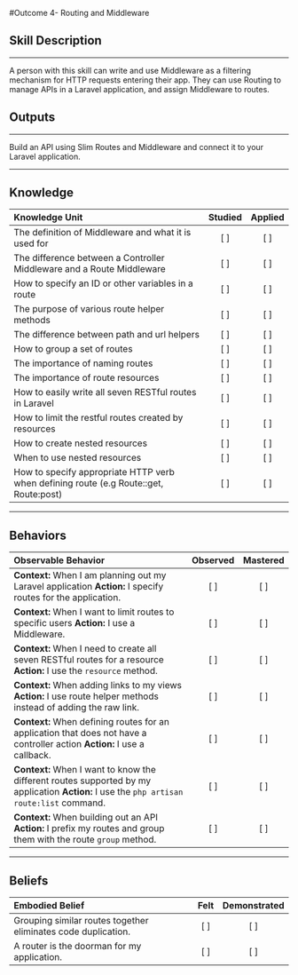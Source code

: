 #Outcome 4- Routing and Middleware

## Skill Description
----------
A person with this skill can write and use Middleware as a filtering mechanism for HTTP requests entering their app. They can use Routing to manage APIs in a Laravel application, and assign Middleware to routes. 

## Outputs
----------
Build an API using Slim Routes and Middleware and connect it to your Laravel application. 

----------
## Knowledge


| Knowledge Unit   |      Studied      | Applied |
|:-------------|:------------------:|:--------:|
| The definition of Middleware and what it is used for | [ ] | [ ]  |
| The difference between a Controller Middleware and a Route Middleware | [ ] | [ ]  |
| How to specify an ID or other variables in a route | [ ] | [ ]  |
| The purpose of various route helper methods | [ ] | [ ]  |
| The difference between path and url helpers| [ ] | [ ]  |
| How to group a set of routes | [ ] | [ ]  |
| The importance of naming routes | [ ] | [ ]  |
| The importance of route resources| [ ] | [ ]  |
| How to easily write all seven RESTful routes in Laravel | [ ] | [ ]  |
| How to limit the restful routes created by resources | [ ] | [ ]  |
| How to create nested resources | [ ] | [ ]  |
| When to use nested resources | [ ] | [ ]  |
| How to specify appropriate HTTP verb when defining route (e.g Route::get, Route:post) | [ ] | [ ]  |


----------


## Behaviors

| Observable Behavior   |      Observed      | Mastered |
|:-------------|:------------------:|:--------:|
| **Context:** When I am planning out my Laravel application **Action:** I specify routes for the application. | [ ] | [ ]  |
| **Context:** When I want to limit routes to specific users **Action:** I use a Middleware. | [ ] | [ ]  |
| **Context:** When I need to create all seven RESTful routes for a resource **Action:** I use the `resource` method. | [ ] | [ ]  |
| **Context:** When adding links to my views **Action:** I use route helper methods instead of adding the raw link. | [ ] | [ ]  |
| **Context:** When defining routes for an application that does not have a controller action **Action:** I use a callback. | [ ] | [ ]  |
| **Context:** When I want to know the different routes supported by my application **Action:** I use the `php artisan route:list` command. | [ ] | [ ]  |
| **Context:** When building out an API **Action:** I prefix my routes and group them with the route `group` method. | [ ] | [ ]  |


----------


## Beliefs


| Embodied Belief   |      Felt      | Demonstrated |
|:-------------|:------------------:|:--------:|
| Grouping similar routes together eliminates code duplication. | [ ] | [ ]  |
| A router is the doorman for my application. | [ ] | [ ]  |
